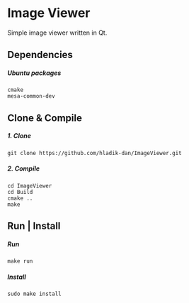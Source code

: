 # Image Viewer
Simple image viewer written in Qt.

## Dependencies
##### Ubuntu packages
```
cmake
mesa-common-dev
```

## Clone & Compile
##### 1. Clone
```shell
git clone https://github.com/hladik-dan/ImageViewer.git
```

##### 2. Compile
```shell
cd ImageViewer
cd Build
cmake ..
make
```

## Run | Install
##### Run
```shell
make run
```

##### Install
```shell
sudo make install
```
